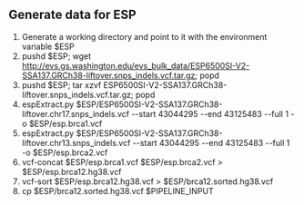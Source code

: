 ## Generate data for ESP

1. Generate a working directory and point to it with the environment variable $ESP
2. pushd $ESP; wget http://evs.gs.washington.edu/evs_bulk_data/ESP6500SI-V2-SSA137.GRCh38-liftover.snps_indels.vcf.tar.gz; popd
3. pushd $ESP; tar xzvf ESP6500SI-V2-SSA137.GRCh38-liftover.snps_indels.vcf.tar.gz; popd
4. espExtract.py $ESP/ESP6500SI-V2-SSA137.GRCh38-liftover.chr17.snps_indels.vcf --start 43044295 --end 43125483 --full 1 -o $ESP/esp.brca1.vcf
5. espExtract.py $ESP/ESP6500SI-V2-SSA137.GRCh38-liftover.chr13.snps_indels.vcf --start 43044295 --end 43125483 --full 1 -o $ESP/esp.brca2.vcf
6. vcf-concat $ESP/esp.brca1.vcf $ESP/esp.brca2.vcf > $ESP/esp.brca12.hg38.vcf
7. vcf-sort $ESP/esp.brca12.hg38.vcf > $ESP/brca12.sorted.hg38.vcf
8. cp $ESP/brca12.sorted.hg38.vcf $PIPELINE_INPUT
